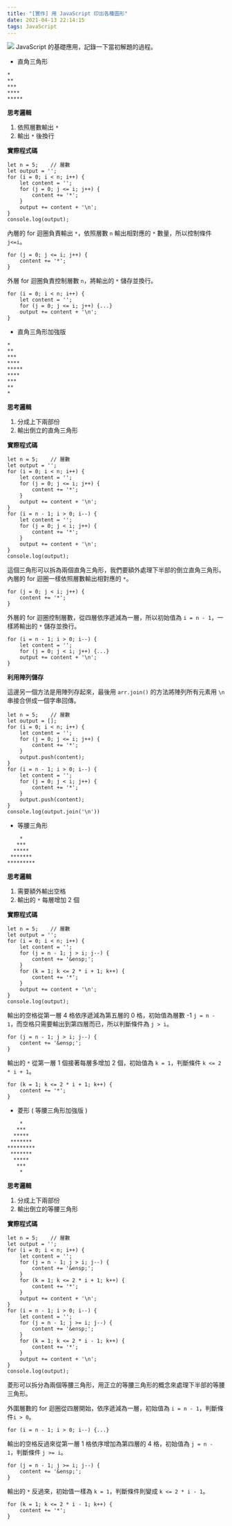 ```yaml
---
title: "[實作] 用 JavaScript 印出各種圖形"
date: 2021-04-13 22:14:15
tags: JavaScript
---
```

![](/uploads/note.jpg)
JavaScript 的基礎應用，記錄一下當初解題的過程。
<!-- more -->
* 直角三角形

```
*
**
***
****
*****
```

**思考邏輯**

1. 依照層數輸出 `*`
2. 輸出 `*` 後換行

**實際程式碼**

```javascript=
let n = 5;    // 層數
let output = '';
for (i = 0; i < n; i++) {
    let content = '';
    for (j = 0; j <= i; j++) {
        content += '*';
    }
    output += content + '\n';
}
console.log(output);
```

內層的 for 迴圈負責輸出 `*`，依照層數 `n` 輸出相對應的 `*` 數量，所以控制條件 `j<=i`。
```javascript=
for (j = 0; j <= i; j++) {
    content += '*';
}
```

外層 for 迴圈負責控制層數 `n`，將輸出的 `*` 儲存並換行。
```javascript=
for (i = 0; i < n; i++) {
    let content = '';
    for (j = 0; j <= i; j++) {...}
    output += content + '\n';
}
```

* 直角三角形加強版

```
*
**
***
****
*****
****
***
**
*
```

**思考邏輯**

1. 分成上下兩部份
2. 輸出倒立的直角三角形

**實際程式碼**

```javascript=
let n = 5;    // 層數
let output = '';
for (i = 0; i < n; i++) {
    let content = '';
    for (j = 0; j <= i; j++) {
        content += '*';
    }
    output += content + '\n';
}
for (i = n - 1; i > 0; i--) {
    let content = '';
    for (j = 0; j < i; j++) {
        content += '*';
    }
    output += content + '\n';
}
console.log(output);
```

這個三角形可以拆為兩個直角三角形，我們要額外處理下半部的倒立直角三角形。
內層的 for 迴圈一樣依照層數輸出相對應的 `*`。

```javascript=
for (j = 0; j < i; j++) {
    content += '*';
}
```

外層的 for 迴圈控制層數，從四層依序遞減為一層，所以初始值為 `i = n - 1`，一樣將輸出的 `*` 儲存並換行。

```javascript=
for (i = n - 1; i > 0; i--) {
    let content = '';
    for (j = 0; j < i; j++) {...}
    output += content + '\n';
}
```

**利用陣列儲存**

這邊另一個方法是用陣列存起來，最後用 `arr.join()` 的方法將陣列所有元素用 `\n` 串接合併成一個字串回傳。

```javascript=
let n = 5;    // 層數
let output = [];
for (i = 0; i < n; i++) {
    let content = '';
    for (j = 0; j <= i; j++) {
        content += '*';
    }
    output.push(content);
}
for (i = n - 1; i > 0; i--) {
    let content = '';
    for (j = 0; j < i; j++) {
        content += '*';
    }
    output.push(content);
}
console.log(output.join('\n'))
```

* 等腰三角形

```
    *
   ***
  *****
 *******
*********
```

**思考邏輯**

1. 需要額外輸出空格
2. 輸出的 `*` 每層增加 2 個

**實際程式碼**

```javascript=
let n = 5;    // 層數
let output = '';
for (i = 0; i < n; i++) {
    let content = '';
    for (j = n - 1; j > i; j--) {
        content += '&ensp;';
    }
    for (k = 1; k <= 2 * i + 1; k++) {
        content += '*';
    }
    output += content + '\n';
}
console.log(output);
```

輸出的空格從第一層 4 格依序遞減為第五層的 0 格，初始值為層數 -1 `j = n - 1`，而空格只需要輸出到第四層而已，所以判斷條件為 `j > i`。

```javascript=
for (j = n - 1; j > i; j--) {
    content += '&ensp;';
}
```

輸出的 `*` 從第一層 1 個接著每層多增加 2 個，初始值為 `k = 1`，判斷條件 `k <= 2 * i + 1`。

```javascript=
for (k = 1; k <= 2 * i + 1; k++) {
    content += '*';
}
```

* 菱形 ( 等腰三角形加強版 )

```
    *
   ***
  *****
 *******
*********
 *******
  *****
   ***
    *
```

**思考邏輯**

1. 分成上下兩部份
2. 輸出倒立的等腰三角形

**實際程式碼**

```javascript=
let n = 5;    // 層數
let output = '';
for (i = 0; i < n; i++) {
    let content = '';
    for (j = n - 1; j > i; j--) {
        content += '&ensp;';
    }
    for (k = 1; k <= 2 * i + 1; k++) {
        content += '*';
    }
    output += content + '\n';
}
for (i = n - 1; i > 0; i--) {
    let content = '';
    for (j = n - 1; j >= i; j--) {
        content += '&ensp;';
    }
    for (k = 1; k <= 2 * i - 1; k++) {
        content += '*';
    }
    output += content + '\n';
}
console.log(output);
```

菱形可以拆分為兩個等腰三角形，用正立的等腰三角形的概念來處理下半部的等腰三角形。

外圍層數的 for 迴圈從四層開始，依序遞減為一層，初始值為 `i = n - 1`，判斷條件`i > 0`。

```javascript=
for (i = n - 1; i > 0; i--) {...}
```

輸出的空格反過來從第一層 1 格依序增加為第四層的 4 格，初始值為 `j = n - 1`，判斷條件 `j >= i`。

```javascript=
for (j = n - 1; j >= i; j--) {
    content += '&ensp;';
}
```

輸出的 `*` 反過來，初始值一樣為 `k = 1`，判斷條件則變成 `k <= 2 * i - 1`。

```javascript=
for (k = 1; k <= 2 * i - 1; k++) {
    content += '*';
}
```
